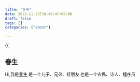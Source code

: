 ```yaml
---
title: "关于"
date: 2022-11-22T16:48:47+08:00
draft: false
tags: []
categories: ["about"]

---
```


{{<audio src="audios/canon_in_major_d.mp3" caption="《D大调·Canon》" >}}

## 春生
 
Hi,我是[春生](https//blog.vmaitian.com)
是一个儿子、兄弟、好朋友
也是一个农民、诗人、程序员
